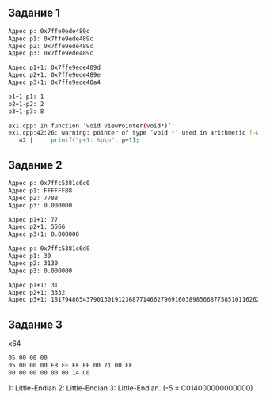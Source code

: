 ## Задание 1

```bash
Адрес p: 0x7ffe9ede489c
Адрес p1: 0x7ffe9ede489c
Адрес p2: 0x7ffe9ede489c
Адрес p3: 0x7ffe9ede489c

Адрес p1+1: 0x7ffe9ede489d
Адрес p2+1: 0x7ffe9ede489e
Адрес p3+1: 0x7ffe9ede48a4

p1+1-p1: 1
p2+1-p2: 2
p3+1-p3: 8
```

```bash
ex1.cpp: In function ‘void viewPointer(void*)’:
ex1.cpp:42:26: warning: pointer of type ‘void *’ used in arithmetic [-Wpointer-arith]
   42 |     printf("p+1: %p\n", p+1);
```

## Задание 2
```bash
Адрес p: 0x7ffc5381c6c0
Адрес p1: FFFFFF88
Адрес p2: 7788
Адрес p3: 0.000000

Адрес p1+1: 77
Адрес p2+1: 5566
Адрес p3+1: 0.000000

Адрес p: 0x7ffc5381c6d0
Адрес p1: 30
Адрес p2: 3130
Адрес p3: 0.000000

Адрес p1+1: 31
Адрес p2+1: 3332
Адрес p3+1: 181794865437901301912368771466279691603898566877585101162623903904535227775532886447942649540388749615952875398033987028110258936224040436181273878912935970318688458865729065895596130304.000000
```

## Задание 3
x64
```bash
05 00 00 00 
05 00 00 00 FB FF FF FF 00 71 00 FF 
00 00 00 00 00 00 14 C0 
```
1: Little-Endian
2: Little-Endian
3: Little-Endian. (-5 = C014000000000000)
